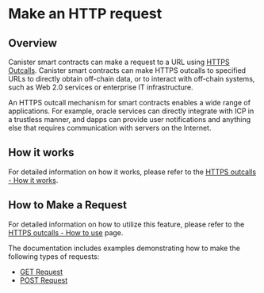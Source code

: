 # Make an HTTP request

## Overview 

Canister smart contracts can make a request to a URL using [HTTPS Outcalls](https://internetcomputer.org/https-outcalls). Canister smart contracts can make HTTPS outcalls to specified URLs to directly obtain off-chain data, or to interact with off-chain systems, such as Web 2.0 services or enterprise IT infrastructure.

An HTTPS outcall mechanism for smart contracts enables a wide range of applications. For example, oracle services can directly integrate with ICP in a trustless manner, and dapps can provide user notifications and anything else that requires communication with servers on the Internet.

## How it works

For detailed information on how it works, please refer to the [HTTPS outcalls - How it works](./https-outcalls-how-it-works.md).

## How to Make a Request

For detailed information on how to utilize this feature, please refer to the [HTTPS outcalls - How to use](./https-outcalls-how-to-use.md) page.

The documentation includes examples demonstrating how to make the following types of requests:
- [GET Request](./https-outcalls-get.mdx)
- [POST Request](./https-outcalls-post.mdx)
